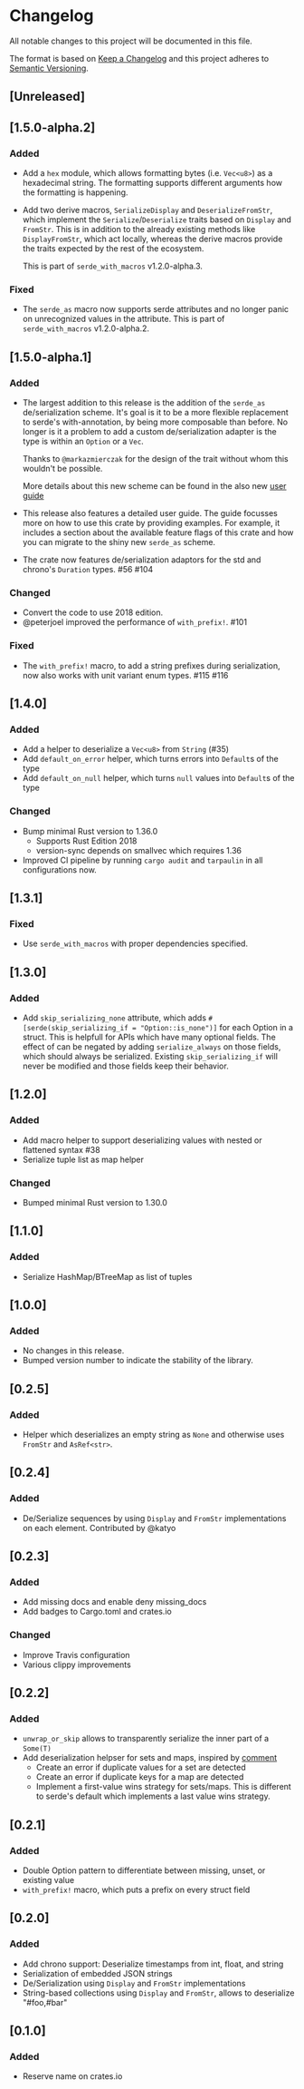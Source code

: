 # Changelog

All notable changes to this project will be documented in this file.

The format is based on [Keep a Changelog](http://keepachangelog.com/en/1.0.0/)
and this project adheres to [Semantic Versioning](http://semver.org/spec/v2.0.0.html).

## [Unreleased]

## [1.5.0-alpha.2]

### Added

* Add a `hex` module, which allows formatting bytes (i.e. `Vec<u8>`) as a hexadecimal string.
    The formatting supports different arguments how the formatting is happening.
* Add two derive macros, `SerializeDisplay` and `DeserializeFromStr`, which implement the `Serialize`/`Deserialize` traits based on `Display` and `FromStr`.
    This is in addition to the already existing methods like `DisplayFromStr`, which act locally, whereas the derive macros provide the traits expected by the rest of the ecosystem.

    This is part of `serde_with_macros` v1.2.0-alpha.3.

### Fixed

* The `serde_as` macro now supports serde attributes and no longer panic on unrecognized values in the attribute.
    This is part of `serde_with_macros` v1.2.0-alpha.2.

## [1.5.0-alpha.1]

### Added

* The largest addition to this release is the addition of the `serde_as` de/serialization scheme.
    It's goal is it to be a more flexible replacement to serde's with-annotation, by being more composable than before.
    No longer is it a problem to add a custom de/serialization adapter is the type is within an `Option` or a `Vec`.

    Thanks to `@markazmierczak` for the design of the trait without whom this wouldn't be possible.

    More details about this new scheme can be found in the also new [user guide](https://docs.rs/serde_with/1.5.0-alpha.1/serde_with/guide/index.html)
* This release also features a detailed user guide.
    The guide focusses more on how to use this crate by providing examples.
    For example, it includes a section about the available feature flags of this crate and how you can migrate to the shiny new `serde_as` scheme.
* The crate now features de/serialization adaptors for the std and chrono's `Duration` types. #56 #104

### Changed

* Convert the code to use 2018 edition.
* @peterjoel improved the performance of `with_prefix!`. #101

### Fixed

* The `with_prefix!` macro, to add a string prefixes during serialization, now also works with unit variant enum types. #115 #116

## [1.4.0]

### Added

* Add a helper to deserialize a `Vec<u8>` from `String` (#35)
* Add `default_on_error` helper, which turns errors into `Default`s of the type
* Add `default_on_null` helper, which turns `null` values into `Default`s of the type

### Changed

* Bump minimal Rust version to 1.36.0
    * Supports Rust Edition 2018
    * version-sync depends on smallvec which requires 1.36
* Improved CI pipeline by running `cargo audit` and `tarpaulin` in all configurations now.

## [1.3.1]

### Fixed

* Use `serde_with_macros` with proper dependencies specified.

## [1.3.0]

### Added

* Add `skip_serializing_none` attribute, which adds `#[serde(skip_serializing_if = "Option::is_none")]` for each Option in a struct.
    This is helpfull for APIs which have many optional fields.
    The effect of can be negated by adding `serialize_always` on those fields, which should always be serialized.
    Existing `skip_serializing_if` will never be modified and those fields keep their behavior.

## [1.2.0]

### Added

* Add macro helper to support deserializing values with nested or flattened syntax #38
* Serialize tuple list as map helper

### Changed

* Bumped minimal Rust version to 1.30.0

## [1.1.0]

### Added

* Serialize HashMap/BTreeMap as list of tuples

## [1.0.0]

### Added

* No changes in this release.
* Bumped version number to indicate the stability of the library.

## [0.2.5]

### Added

* Helper which deserializes an empty string as `None` and otherwise uses `FromStr` and `AsRef<str>`.

## [0.2.4]

### Added

* De/Serialize sequences by using `Display` and `FromStr` implementations on each element. Contributed by @katyo

## [0.2.3]

### Added

* Add missing docs and enable deny missing_docs
* Add badges to Cargo.toml and crates.io

### Changed

* Improve Travis configuration
* Various clippy improvements

## [0.2.2]

### Added

* `unwrap_or_skip` allows to transparently serialize the inner part of a `Some(T)`
* Add deserialization helpser for sets and maps, inspired by [comment](https://github.com/serde-rs/serde/issues/553#issuecomment-299711855)
    * Create an error if duplicate values for a set are detected
    * Create an error if duplicate keys for a map are detected
    * Implement a first-value wins strategy for sets/maps. This is different to serde's default
        which implements a last value wins strategy.

## [0.2.1]

### Added

* Double Option pattern to differentiate between missing, unset, or existing value
* `with_prefix!` macro, which puts a prefix on every struct field

## [0.2.0]

### Added

* Add chrono support: Deserialize timestamps from int, float, and string
* Serialization of embedded JSON strings
* De/Serialization using `Display` and `FromStr` implementations
* String-based collections using `Display` and `FromStr`, allows to deserialize "#foo,#bar"

## [0.1.0]

### Added

* Reserve name on crates.io
